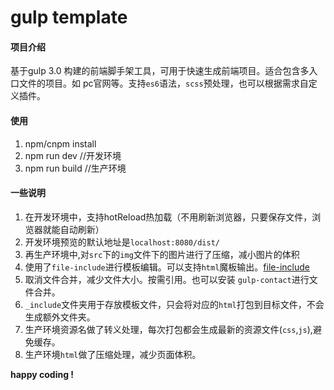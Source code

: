 # gulp template

#### 项目介绍
基于gulp 3.0 构建的前端脚手架工具，可用于快速生成前端项目。适合包含多入口文件的项目。如 pc官网等。支持`es6`语法，`scss`预处理，也可以根据需求自定义插件。

#### 使用
1. npm/cnpm install 
2. npm run dev  //开发环境
3. npm run build //生产环境

#### 一些说明
1. 在开发环境中，支持hotReload热加载（不用刷新浏览器，只要保存文件，浏览器就能自动刷新）
2. 开发环境预览的默认地址是`localhost:8080/dist/`
3. 再生产环境中,对`src`下的`img`文件下的图片进行了压缩，减小图片的体积
4. 使用了`file-include`进行模板编辑。可以支持`html`魔板输出。[file-include](https://www.npmjs.com/package/gulp-file-include)
5. 取消文件合并，减少文件大小。按需引用。也可以安装 `gulp-contact`进行文件合并。
6. `_include`文件夹用于存放模板文件，只会将对应的`html`打包到目标文件，不会生成额外文件夹。
7. 生产环境资源名做了转义处理，每次打包都会生成最新的资源文件(`css`,`js`),避免缓存。
8. 生产环境`html`做了压缩处理，减少页面体积。

**happy coding !**

